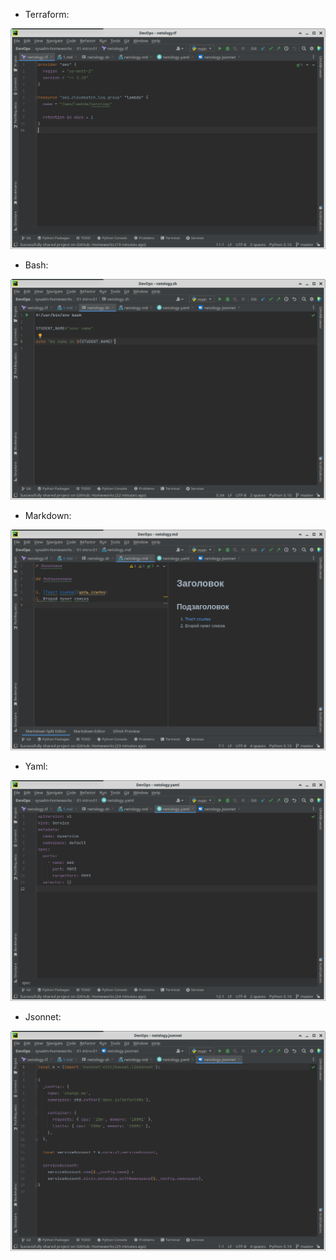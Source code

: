 - Terraform:

![img.png](img.png)

- Bash:

![img_1.png](img_1.png)

- Markdown:

![img_2.png](img_2.png)

- Yaml:

![img_3.png](img_3.png)

- Jsonnet:

![img_4.png](img_4.png)